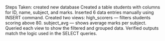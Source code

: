 Steps Taken:
created new database
Created a table students with columns for ID, name, subject, and marks.
Inserted 6 data entries manually using INSERT command.
Created two views:
high_scorers — filters students scoring above 80.
subject_avg — shows average marks per subject.
Queried each view to show the filtered and grouped data.
Verified outputs match the logic used in the SELECT queries.
